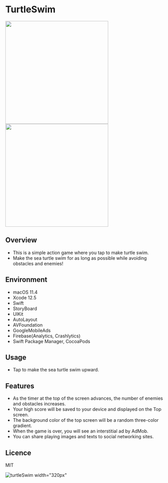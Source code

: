 # TurtleSwim
<img src="https://user-images.githubusercontent.com/76898162/132785073-1be5f360-8bb5-45cf-8cd7-22c2812eebf1.png" width="320px">
<img src="https://user-images.githubusercontent.com/76898162/133015006-76a00713-c354-425c-8912-07a5ce1283ac.gif" width="320px">


## Overview
- This is a simple action game where you tap to make turtle swim.
- Make the sea turtle swim for as long as possible while avoiding obstacles and enemies!

## Environment
- macOS 11.4
- Xcode 12.5
- Swift
- StoryBoard
- UIKit
- AutoLayout
- AVFoundation
- GoogleMobileAds
- Firebase(Analytics, Crashlytics)
- Swift Package Manager, CocoaPods

## Usage
- Tap to make the sea turtle swim upward.

## Features
- As the timer at the top of the screen advances, the number of enemies and obstacles increases. 
- Your high score will be saved to your device and displayed on the Top screen.
- The background color of the top screen will be a random three-color gradient.
- When the game is over, you will see an interstitial ad by AdMob.
- You can share playing images and texts to social networking sites.

## Licence
MIT


![turtleSwim](https://user-images.githubusercontent.com/76898162/133015006-76a00713-c354-425c-8912-07a5ce1283ac.gif) width="320px"
